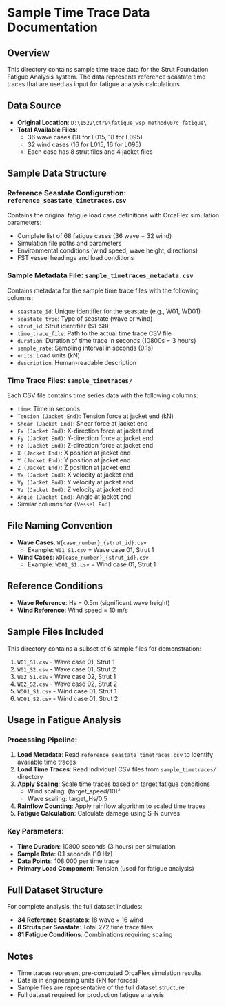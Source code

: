 # Sample Time Trace Data Documentation

## Overview
This directory contains sample time trace data for the Strut Foundation Fatigue Analysis system. The data represents reference seastate time traces that are used as input for fatigue analysis calculations.

## Data Source
- **Original Location**: `D:\1522\ctr9\fatigue_wsp_method\07c_fatigue\`
- **Total Available Files**: 
  - 36 wave cases (18 for L015, 18 for L095)
  - 32 wind cases (16 for L015, 16 for L095)
  - Each case has 8 strut files and 4 jacket files

## Sample Data Structure

### Reference Seastate Configuration: `reference_seastate_timetraces.csv`
Contains the original fatigue load case definitions with OrcaFlex simulation parameters:
- Complete list of 68 fatigue cases (36 wave + 32 wind)
- Simulation file paths and parameters
- Environmental conditions (wind speed, wave height, directions)
- FST vessel headings and load conditions

### Sample Metadata File: `sample_timetraces_metadata.csv`
Contains metadata for the sample time trace files with the following columns:
- `seastate_id`: Unique identifier for the seastate (e.g., W01, WD01)
- `seastate_type`: Type of seastate (wave or wind)
- `strut_id`: Strut identifier (S1-S8)
- `time_trace_file`: Path to the actual time trace CSV file
- `duration`: Duration of time trace in seconds (10800s = 3 hours)
- `sample_rate`: Sampling interval in seconds (0.1s)
- `units`: Load units (kN)
- `description`: Human-readable description

### Time Trace Files: `sample_timetraces/`
Each CSV file contains time series data with the following columns:
- `time`: Time in seconds
- `Tension (Jacket End)`: Tension force at jacket end (kN)
- `Shear (Jacket End)`: Shear force at jacket end  
- `Fx (Jacket End)`: X-direction force at jacket end
- `Fy (Jacket End)`: Y-direction force at jacket end
- `Fz (Jacket End)`: Z-direction force at jacket end
- `X (Jacket End)`: X position at jacket end
- `Y (Jacket End)`: Y position at jacket end
- `Z (Jacket End)`: Z position at jacket end
- `Vx (Jacket End)`: X velocity at jacket end
- `Vy (Jacket End)`: Y velocity at jacket end
- `Vz (Jacket End)`: Z velocity at jacket end
- `Angle (Jacket End)`: Angle at jacket end
- Similar columns for `(Vessel End)`

## File Naming Convention
- **Wave Cases**: `W{case_number}_{strut_id}.csv`
  - Example: `W01_S1.csv` = Wave case 01, Strut 1
- **Wind Cases**: `WD{case_number}_{strut_id}.csv`
  - Example: `WD01_S1.csv` = Wind case 01, Strut 1

## Reference Conditions
- **Wave Reference**: Hs = 0.5m (significant wave height)
- **Wind Reference**: Wind speed = 10 m/s

## Sample Files Included
This directory contains a subset of 6 sample files for demonstration:
1. `W01_S1.csv` - Wave case 01, Strut 1
2. `W01_S2.csv` - Wave case 01, Strut 2
3. `W02_S1.csv` - Wave case 02, Strut 1
4. `W02_S2.csv` - Wave case 02, Strut 2
5. `WD01_S1.csv` - Wind case 01, Strut 1
6. `WD01_S2.csv` - Wind case 01, Strut 2

## Usage in Fatigue Analysis

### Processing Pipeline:
1. **Load Metadata**: Read `reference_seastate_timetraces.csv` to identify available time traces
2. **Load Time Traces**: Read individual CSV files from `sample_timetraces/` directory
3. **Apply Scaling**: Scale time traces based on target fatigue conditions
   - Wind scaling: (target_speed/10)²
   - Wave scaling: target_Hs/0.5
4. **Rainflow Counting**: Apply rainflow algorithm to scaled time traces
5. **Fatigue Calculation**: Calculate damage using S-N curves

### Key Parameters:
- **Time Duration**: 10800 seconds (3 hours) per simulation
- **Sample Rate**: 0.1 seconds (10 Hz)
- **Data Points**: 108,000 per time trace
- **Primary Load Component**: Tension (used for fatigue analysis)

## Full Dataset Structure
For complete analysis, the full dataset includes:
- **34 Reference Seastates**: 18 wave + 16 wind
- **8 Struts per Seastate**: Total 272 time trace files
- **81 Fatigue Conditions**: Combinations requiring scaling

## Notes
- Time traces represent pre-computed OrcaFlex simulation results
- Data is in engineering units (kN for forces)
- Sample files are representative of the full dataset structure
- Full dataset required for production fatigue analysis